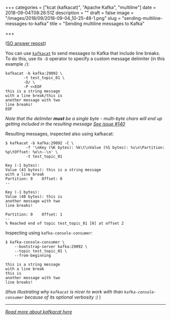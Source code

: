 +++
categories = ["kcat (kafkacat)", "Apache Kafka", "multiline"]
date = 2018-09-04T08:26:51Z
description = ""
draft = false
image = "/images/2018/09/2018-09-04_10-25-48-1.png"
slug = "sending-multiline-messages-to-kafka"
title = "Sending multiline messages to Kafka"

+++

([SO answer repost](https://stackoverflow.com/questions/52151816/push-multiple-line-text-as-one-message-in-a-kafka-topic/52162998#52162998))

You can use [`kafkacat`](https://docs.confluent.io/current/app-development/kafkacat-usage.html) to send messages to Kafka that include line breaks. To do this, use its `-D` operator to specify a custom message delimiter (in this example `/`): 

    kafkacat -b kafka:29092 \
            -t test_topic_01 \
            -D/ \
            -P <<EOF
    this is a string message 
    with a line break/this is 
    another message with two 
    line breaks!
    EOF

_Note that the delimiter **must** be a single byte - multi-byte chars will end up getting included in the resulting message [See issue #140](https://github.com/edenhill/kafkacat/issues/140)_

Resulting messages, inspected also using kafkacat: 

    $ kafkacat -b kafka:29092 -C \
             -f '\nKey (%K bytes): %k\t\nValue (%S bytes): %s\n\Partition: %p\tOffset: %o\n--\n' \
             -t test_topic_01

    Key (-1 bytes):
    Value (43 bytes): this is a string message
    with a line break
    Partition: 0    Offset: 0
    --

    Key (-1 bytes):
    Value (48 bytes): this is
    another message with two
    line breaks!

    Partition: 0    Offset: 1
    --
    % Reached end of topic test_topic_01 [0] at offset 2

Inspecting using `kafka-console-consumer`: 

    $ kafka-console-consumer \
        --bootstrap-server kafka:29092 \
        --topic test_topic_01 \
        --from-beginning

    this is a string message
    with a line break
    this is
    another message with two
    line breaks!

(_thus illustrating why `kafkacat` is nicer to work with than `kafka-console-consumer` because of its optional verbosity :)_ )

---

_[Read more about kafkacat here](https://docs.confluent.io/current/app-development/kafkacat-usage.html)_

